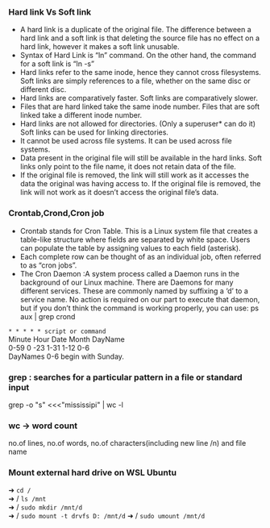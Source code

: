 ### Hard link Vs Soft link
- A hard link is a duplicate of the original file. 
The difference between a hard link and a soft link is that deleting the source file has no effect on a hard link, however it makes a soft link unusable.
- Syntax of Hard Link is “ln” command. On the other hand, the command for a soft link is “ln -s”
- Hard links refer to the same inode, hence they cannot cross filesystems. Soft links are simply references to a file, whether on the same disc or different disc.
- Hard links are comparatively faster.	Soft links are comparatively slower.
- Files that are hard linked take the same inode number.	Files that are soft linked take a different inode number.
- Hard links are not allowed for directories. (Only a superuser* can do it)	Soft links can be used for linking directories.
- It cannot be used across file systems.	It can be used across file systems.
- Data present in the original file will still be available in the hard links.	Soft links only point to the file name, it does not retain data of the file.
-  If the original file is removed, the link will still work as it accesses the data the original was having access to.
If the original file is removed, the link will not work as it doesn’t access the original file’s data.

### Crontab,Crond,Cron job
- Crontab stands for Cron Table. This is a Linux system file that creates a table-like structure
where fields are separated by white space. Users can populate the table by assigning values to each field (asterisk).
- Each complete row can be thought of as an individual job, often referred to as “cron jobs”.
- The Cron Daemon :A system process called a Daemon runs in the background of our Linux machine.
There are Daemons for many different services. These are commonly named by suffixing a ‘d’ to a service name.
No action is required on our part to execute that daemon, but if you don’t think the command is working properly, you can use: 
ps aux | grep crond

`* * * * * script or command`\
Minute	Hour	Date 	Month	DayName\
	0-59	0 -23	1-31	 1-12	 0-6\
DayNames 0-6 begin with Sunday.

### grep : searches for a particular pattern in a file or standard input
grep -o "s" <<<"mississipi"  | wc -l

### wc -> word count
no.of lines, no.of words, no.of characters(including new line /n) and file name

### Mount external hard drive on WSL Ubuntu
➜  `cd /`\
➜  / `ls /mnt`\
➜  / `sudo mkdir /mnt/d`\
➜  / `sudo mount -t drvfs D: /mnt/d`
➜  / `sudo umount /mnt/d`


